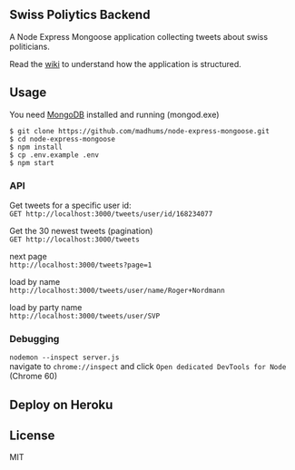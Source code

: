 ## Swiss Poliytics Backend

A Node Express Mongoose application collecting tweets about swiss politicians.

Read the [wiki](https://github.com/madhums/node-express-mongoose/wiki) to understand how the application is structured.

## Usage

You need [MongoDB](https://www.mongodb.com) installed and running (mongod.exe)

    $ git clone https://github.com/madhums/node-express-mongoose.git
    $ cd node-express-mongoose
    $ npm install
    $ cp .env.example .env
    $ npm start
    
### API

Get tweets for a specific user id: <br>
`GET http://localhost:3000/tweets/user/id/168234077`

Get the 30 newest tweets (pagination) <br>
`GET http://localhost:3000/tweets` <br>

next page <br>
`http://localhost:3000/tweets?page=1`<br>

load by name <br>
`http://localhost:3000/tweets/user/name/Roger+Nordmann`<br>


load by party name <br>
`http://localhost:3000/tweets/user/SVP`<br>


### Debugging

`nodemon --inspect server.js` <br>
navigate to `chrome://inspect` and click `Open dedicated DevTools for Node` (Chrome 60)


## Deploy on Heroku



## License

MIT
